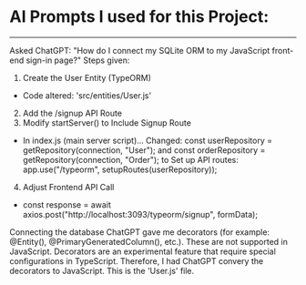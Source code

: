 # AI Prompts I used for this Project:
____________________________________________________________

Asked ChatGPT: "How do I connect my SQLite ORM to my JavaScript front-end sign-in page?"
Steps given:
1. Create the User Entity (TypeORM)
- Code altered: 'src/entities/User.js'
2. Add the /signup API Route
3. Modify startServer() to Include Signup Route
- In index.js (main server script)... Changed: const userRepository = getRepository(connection, "User"); and const orderRepository = getRepository(connection, "Order"); to Set up API routes: app.use("/typeorm", setupRoutes(userRepository));
4. Adjust Frontend API Call
- const response = await axios.post("http://localhost:3093/typeorm/signup", formData);

Connecting the database ChatGPT gave me decorators (for example: @Entity(), @PrimaryGeneratedColumn(), etc.). These are not supported in JavaScript. Decorators are an experimental feature that require special configurations in TypeScript. Therefore, I had ChatGPT convery the decorators to JavaScript. This is the 'User.js' file. 
